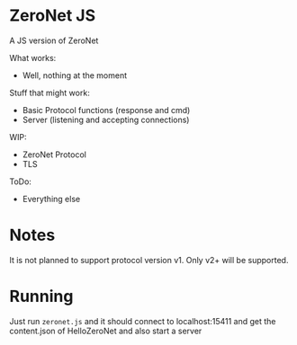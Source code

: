 # ZeroNet JS

A JS version of ZeroNet

What works:

-   Well, nothing at the moment

Stuff that might work:

-   Basic Protocol functions (response and cmd)
-   Server (listening and accepting connections)

WIP:

-   ZeroNet Protocol
-   TLS

ToDo:

-   Everything else

# Notes

It is not planned to support protocol version v1. Only v2+ will be supported.

# Running

Just run `zeronet.js` and it should connect to localhost:15411
and get the content.json of HelloZeroNet
and also start a server
